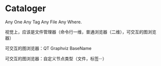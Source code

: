 # Cataloger
Any One Any Tag Any File Any Where.

视觉上，应该是文件管理器（命令行一维，普通浏览器（二维），可交互的图浏览器）

可交互的图浏览器：QT Graphviz BaseName

可交互的图浏览器：自定义节点类型（文件，标签···）
